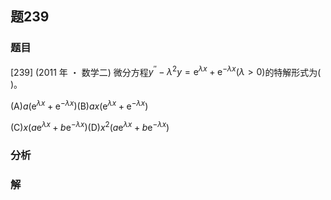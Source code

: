 ## 题239
### 题目
[239] (2011 年 ・ 数学二) 微分方程${y}^{\prime \prime } - {\lambda }^{2}y = {\mathrm{e}}^{\lambda x} + {\mathrm{e}}^{-{\lambda x}}( {\lambda  > 0})$的特解形式为(   )。

(A)$a( {{\mathrm{e}}^{\lambda x} + {\mathrm{e}}^{-{\lambda x}}})$(B)${ax}( {{\mathrm{e}}^{\lambda x} + {\mathrm{e}}^{-{\lambda x}}})$

(C)$x( {a{\mathrm{e}}^{\lambda x} + b{\mathrm{e}}^{-{\lambda x}}})$(D)${x}^{2}( {a{\mathrm{e}}^{\lambda x} + b{\mathrm{e}}^{-{\lambda x}}})$
### 分析

### 解